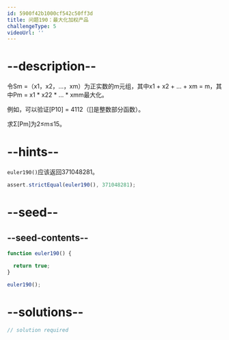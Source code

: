 ```yaml
---
id: 5900f42b1000cf542c50ff3d
title: 问题190：最大化加权产品
challengeType: 5
videoUrl: ''
---
```


# --description--

令Sm =（x1，x2，...，xm）为正实数的m元组，其中x1 + x2 + ... + xm = m，其中Pm = x1 \* x22 \* ... \* xmm最大化。

例如，可以验证\[P10] = 4112（\[]是整数部分函数）。

求Σ\[Pm]为2≤m≤15。

# --hints--

`euler190()`应该返回371048281。

```js
assert.strictEqual(euler190(), 371048281);
```

# --seed--

## --seed-contents--

```js
function euler190() {

  return true;
}

euler190();
```

# --solutions--

```js
// solution required
```
